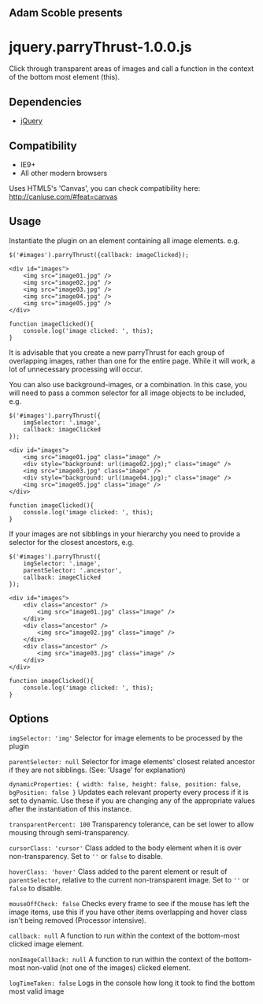 ## Adam Scoble presents
# jquery.parryThrust-1.0.0.js
Click through transparent areas of images and call a function in the context of the bottom most element (this).

## Dependencies
* [jQuery](http://docs.jquery.com/)

## Compatibility
* IE9+
* All other modern browsers

Uses HTML5's 'Canvas', you can check compatibility here:
http://caniuse.com/#feat=canvas

## Usage
Instantiate the plugin on an element containing all image elements. e.g.

    $('#images').parryThrust({callback: imageClicked});
    
    <div id="images">
        <img src="image01.jpg" />
        <img src="image02.jpg" />
        <img src="image03.jpg" />
        <img src="image04.jpg" />
        <img src="image05.jpg" />
    </div>

    function imageClicked(){
    	console.log('image clicked: ', this);
    }

It is advisable that you create a new parryThrust for each group of overlapping images, rather than one for the entire page. While it will work, a lot of unnecessary processing will occur.

You can also use background-images, or a combination. In this case, you will need to pass a common selector for all image objects to be included, e.g.

	$('#images').parryThrust({
    	imgSelector: '.image',
    	callback: imageClicked
	});

	<div id="images">
	    <img src="image01.jpg" class="image" />
	    <div style="background: url(image02.jpg);" class="image" />
	    <img src="image03.jpg" class="image" />
	    <div style="background: url(image04.jpg);" class="image" />
	    <img src="image05.jpg" class="image" />
	</div>

	function imageClicked(){
    	console.log('image clicked: ', this);
    }

If your images are not sibblings in your hierarchy you need to provide a selector for the closest ancestors, e.g.

	$('#images').parryThrust({
	    imgSelector: '.image',
	    parentSelector: '.ancestor',
	    callback: imageClicked
	});

	<div id="images">
	    <div class="ancestor" />
	        <img src="image01.jpg" class="image" />
	    </div>
	    <div class="ancestor" />
	        <img src="image02.jpg" class="image" />
	    </div>
	    <div class="ancestor" />
	        <img src="image03.jpg" class="image" />
	    </div>
	</div>

	function imageClicked(){
    	console.log('image clicked: ', this);
    }

## Options
`imgSelector: 'img'` Selector for image elements to be processed by the plugin  

`parentSelector: null` Selector for image elements' closest related ancestor if they are not sibblings. (See: 'Usage' for explanation)  

`dynamicProperties: { width: false, height: false, position: false, bgPosition: false }` Updates each relevant property every process if it is set to dynamic. Use these if you are changing any of the appropriate values after the instantiation of this instance.

`transparentPercent: 100` Transparency tolerance, can be set lower to allow mousing through semi-transparency.  

`cursorClass: 'cursor'` Class added to the body element when it is over non-transparency. Set to `''` or `false` to disable.  

`hoverClass: 'hover'` Class added to the parent element or result of `parentSelector`, relative to the current non-transparent image. Set to `''` or `false` to disable.  

`mouseOffCheck: false` Checks every frame to see if the mouse has left the image items, use this if you have other items overlapping and hover class isn't  being removed (Processor intensive).  

`callback: null` A function to run within the context of the bottom-most clicked image element.  

`nonImageCallback: null` A function to run within the context of the bottom-most non-valid (not one of the images) clicked element.

`logTimeTaken: false` Logs in the console how long it took to find the bottom most valid image  
